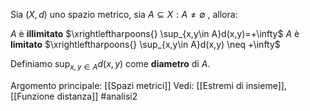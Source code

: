 Sia $(X,d)$ uno spazio metrico, sia $A\subseteq X : A\neq \emptyset$ , allora:

$A$ è **illimitato** $\xrightleftharpoons{} \sup_{x,y\in A}d(x,y)=+\infty$ 
$A$ è **limitato** $\xrightleftharpoons{} \sup_{x,y\in A}d(x,y) \neq +\infty$ 

Definiamo $\sup_{x,y\in A}d(x,y)$ come **diametro** di $A$.

Argomento principale: [[Spazi metrici]]
Vedi: [[Estremi di insieme]],[[Funzione distanza]] 
#analisi2 